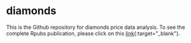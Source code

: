 # diamonds
This is the Github repository for diamonds price data analysis. To see the complete Rpubs publication, please click on this [link](https://rpubs.com/yl3413/205016){:target="_blank"}.
